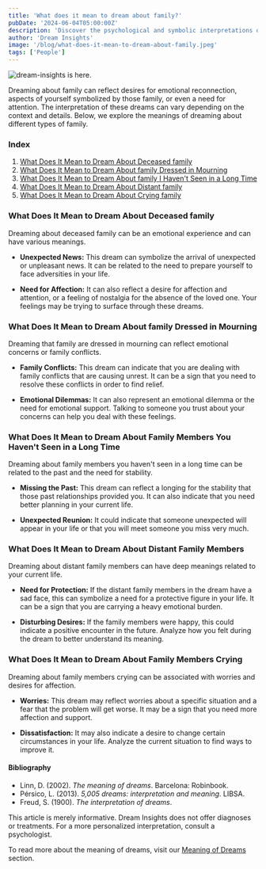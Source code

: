 ```yaml
---
title: 'What does it mean to dream about family?'
pubDate: '2024-06-04T05:00:00Z'
description: 'Discover the psychological and symbolic interpretations of dreams about family, whether they are deceased, distant, or crying.'
author: 'Dream Insights'
image: '/blog/what-does-it-mean-to-dream-about-family.jpeg'
tags: ['People']
---
```


![dream-insights is here.](/blog/what-does-it-mean-to-dream-about-family.jpeg)

Dreaming about family can reflect desires for emotional reconnection, aspects of yourself symbolized by those family, or even a need for attention. The interpretation of these dreams can vary depending on the context and details. Below, we explore the meanings of dreaming about different types of family.

### Index

1. [What Does It Mean to Dream About Deceased family](#what-does-it-mean-to-dream-about-deceased-family)
2. [What Does It Mean to Dream About family Dressed in Mourning](#what-does-it-mean-to-dream-about-family-dressed-in-mourning)
3. [What Does It Mean to Dream About family I Haven't Seen in a Long Time](#what-does-it-mean-to-dream-about-family-that-I-haven't-seen-in-a-long-time)
4. [What Does It Mean to Dream About Distant family](#what-does-it-mean-to-dream-about-distant-family)
5. [What Does It Mean to Dream About Crying family](#what-does-it-mean-to-dream-about-crying-family)

### What Does It Mean to Dream About Deceased family

Dreaming about deceased family can be an emotional experience and can have various meanings.

- **Unexpected News:** This dream can symbolize the arrival of unexpected or unpleasant news. It can be related to the need to prepare yourself to face adversities in your life.

- **Need for Affection:** It can also reflect a desire for affection and attention, or a feeling of nostalgia for the absence of the loved one. Your feelings may be trying to surface through these dreams.

### What Does It Mean to Dream About family Dressed in Mourning

Dreaming that family are dressed in mourning can reflect emotional concerns or family conflicts.

- **Family Conflicts:** This dream can indicate that you are dealing with family conflicts that are causing unrest. It can be a sign that you need to resolve these conflicts in order to find relief.

- **Emotional Dilemmas:** It can also represent an emotional dilemma or the need for emotional support. Talking to someone you trust about your concerns can help you deal with these feelings.

### What Does It Mean to Dream About Family Members You Haven't Seen in a Long Time

Dreaming about family members you haven't seen in a long time can be related to the past and the need for stability.

- **Missing the Past:** This dream can reflect a longing for the stability that those past relationships provided you. It can also indicate that you need better planning in your current life.

- **Unexpected Reunion:** It could indicate that someone unexpected will appear in your life or that you will meet someone you miss very much.

### What Does It Mean to Dream About Distant Family Members

Dreaming about distant family members can have deep meanings related to your current life.

- **Need for Protection:** If the distant family members in the dream have a sad face, this can symbolize a need for a protective figure in your life. It can be a sign that you are carrying a heavy emotional burden.

- **Disturbing Desires:** If the family members were happy, this could indicate a positive encounter in the future. Analyze how you felt during the dream to better understand its meaning.

### What Does It Mean to Dream About Family Members Crying

Dreaming about family members crying can be associated with worries and desires for affection.

- **Worries:** This dream may reflect worries about a specific situation and a fear that the problem will get worse. It may be a sign that you need more affection and support.

- **Dissatisfaction:** It may also indicate a desire to change certain circumstances in your life. Analyze the current situation to find ways to improve it.

#### Bibliography

- Linn, D. (2002). *The meaning of dreams*. Barcelona: Robinbook.
- Pérsico, L. (2013). *5,005 dreams: interpretation and meaning*. LIBSA.
- Freud, S. (1900). *The interpretation of dreams*.

This article is merely informative. Dream Insights does not offer diagnoses or treatments. For a more personalized interpretation, consult a psychologist.

To read more about the meaning of dreams, visit our [Meaning of Dreams](#) section.